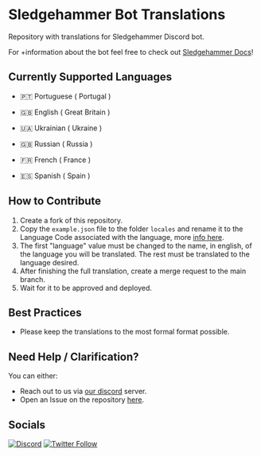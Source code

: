 # Sledgehammer Bot Translations

Repository with translations for Sledgehammer Discord bot.

For +information about the bot feel free to check out [Sledgehammer Docs](https://docs.sledgehammer.app)!

## Currently Supported Languages

- 🇵🇹 Portuguese ( Portugal )

- 🇬🇧 English ( Great Britain )

- 🇺🇦 Ukrainian ( Ukraine )

- 🇬🇧 Russian ( Russia )

- 🇫🇷 French ( France )

- 🇪🇸 Spanish ( Spain ) 

## How to Contribute

1. Create a fork of this repository.
2. Copy the `example.json` file to the folder `locales` and rename it to the Language Code associated with the language, more [info here](https://www.science.co.il/language/Locale-codes.php).
3. The first "language" value must be changed to the name, in english, of the language you will be translated. The rest must be translated to the language desired.
4. After finishing the full translation, create a merge request to the main branch.
5. Wait for it to be approved and deployed.

## Best Practices

- Please keep the translations to the most formal format possible.

## Need Help / Clarification?

You can either:

- Reach out to us via [our discord](https://discord.gg/MJp2JYE4Bg) server.
- Open an Issue on the repository [here](https://github.com/Momentum-One/sledgehammer-bot-translations/issues/new).

## Socials

<a href="https://discord.gg/MJp2JYE4Bg">![Discord](https://img.shields.io/discord/874244140991414282?color=%235865F2&label=Join%20Our%20Discord&style=for-the-badge&logo=discord)</a>
<a href="https://twitter.com/MomentumOne_">![Twitter Follow](https://img.shields.io/twitter/follow/MomentumOne_?color=1DA1F2&style=for-the-badge&logo=twitter)</a>
